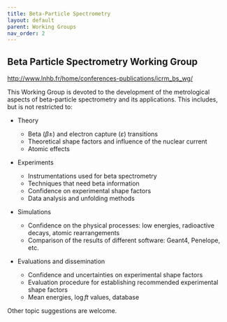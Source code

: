 ```yaml
---
title: Beta-Particle Spectrometry
layout: default
parent: Working Groups
nav_order: 2
---
```


## Beta Particle Spectrometry Working Group

<http://www.lnhb.fr/home/conferences-publications/icrm_bs_wg/>

This Working Group is devoted to the development of the metrological aspects of
beta-particle spectrometry and its applications. This includes, but is not
restricted to:

- Theory
  - Beta ($\beta\pm$) and electron capture ($\varepsilon$) transitions
  - Theoretical shape factors and influence of the nuclear current
  - Atomic effects

- Experiments
  - Instrumentations used for beta spectrometry
  - Techniques that need beta information
  - Confidence on experimental shape factors
  - Data analysis and unfolding methods

- Simulations
  - Confidence on the physical processes: low energies, radioactive decays,
    atomic rearrangements
  - Comparison of the results of different software: Geant4, Penelope, etc.

- Evaluations and dissemination
  - Confidence and uncertainties on experimental shape factors
  - Evaluation procedure for establishing recommended experimental shape factors
  - Mean energies, $\log f t$ values, database

Other topic suggestions are welcome.
